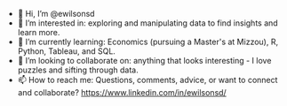 - 👋 Hi, I’m @ewilsonsd
- 👀 I’m interested in: exploring and manipulating data to find insights and learn more.
- 🌱 I’m currently learning: Economics (pursuing a Master's at Mizzou), R, Python, Tableau, and SQL.
- 💞️ I’m looking to collaborate on: anything that looks interesting - I love puzzles and sifting through data.
- 📫 How to reach me: Questions, comments, advice, or want to connect and collaborate? https://www.linkedin.com/in/ewilsonsd/

<!---
ewilsonsd/ewilsonsd is a ✨ special ✨ repository because its `README.md` (this file) appears on your GitHub profile.
You can click the Preview link to take a look at your changes.
--->

